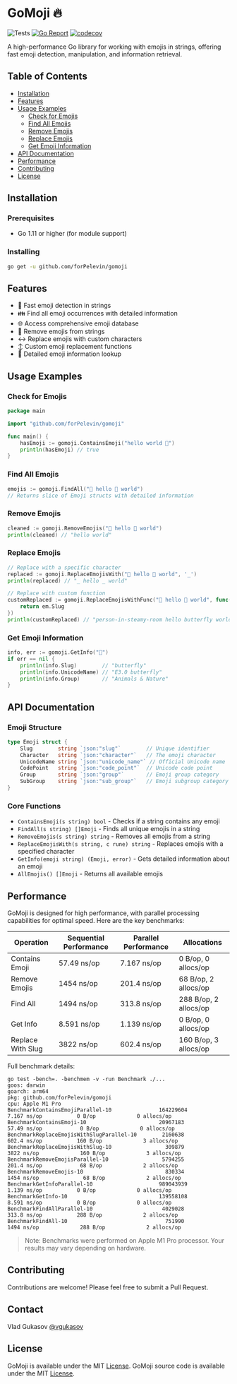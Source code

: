 # GoMoji 🔥

![Tests](https://github.com/forPelevin/gomoji/actions/workflows/tests.yml/badge.svg) [![Go Report](https://goreportcard.com/badge/github.com/forPelevin/gomoji)](https://goreportcard.com/report/github.com/forPelevin/gomoji) [![codecov](https://codecov.io/gh/forPelevin/gomoji/branch/github-actions/graph/badge.svg?token=34X68AXAMS)](https://codecov.io/gh/forPelevin/gomoji)

A high-performance Go library for working with emojis in strings, offering fast emoji detection, manipulation, and information retrieval.

## Table of Contents

- [Installation](#installation)
- [Features](#features)
- [Usage Examples](#usage-examples)
  - [Check for Emojis](#check-for-emojis)
  - [Find All Emojis](#find-all-emojis)
  - [Remove Emojis](#remove-emojis)
  - [Replace Emojis](#replace-emojis)
  - [Get Emoji Information](#get-emoji-information)
- [API Documentation](#api-documentation)
- [Performance](#performance)
- [Contributing](#contributing)
- [License](#license)

## Installation

### Prerequisites

- Go 1.11 or higher (for module support)

### Installing

```sh
go get -u github.com/forPelevin/gomoji
```

## Features

- 🔎 Fast emoji detection in strings
- 👪 Find all emoji occurrences with detailed information
- 🌐 Access comprehensive emoji database
- 🧹 Remove emojis from strings
- ↔️ Replace emojis with custom characters
- ↕️ Custom emoji replacement functions
- 🧐 Detailed emoji information lookup

## Usage Examples

### Check for Emojis

```go
package main

import "github.com/forPelevin/gomoji"

func main() {
    hasEmoji := gomoji.ContainsEmoji("hello world 🤗")
    println(hasEmoji) // true
}
```

### Find All Emojis

```go
emojis := gomoji.FindAll("🧖 hello 🦋 world")
// Returns slice of Emoji structs with detailed information
```

### Remove Emojis

```go
cleaned := gomoji.RemoveEmojis("🧖 hello 🦋 world")
println(cleaned) // "hello world"
```

### Replace Emojis

```go
// Replace with a specific character
replaced := gomoji.ReplaceEmojisWith("🧖 hello 🦋 world", '_')
println(replaced) // "_ hello _ world"

// Replace with custom function
customReplaced := gomoji.ReplaceEmojisWithFunc("🧖 hello 🦋 world", func(em Emoji) string {
    return em.Slug
})
println(customReplaced) // "person-in-steamy-room hello butterfly world"
```

### Get Emoji Information

```go
info, err := gomoji.GetInfo("🦋")
if err == nil {
    println(info.Slug)        // "butterfly"
    println(info.UnicodeName) // "E3.0 butterfly"
    println(info.Group)       // "Animals & Nature"
}
```

## API Documentation

### Emoji Structure

```go
type Emoji struct {
    Slug        string `json:"slug"`        // Unique identifier
    Character   string `json:"character"`   // The emoji character
    UnicodeName string `json:"unicode_name"` // Official Unicode name
    CodePoint   string `json:"code_point"`  // Unicode code point
    Group       string `json:"group"`       // Emoji group category
    SubGroup    string `json:"sub_group"`   // Emoji subgroup category
}
```

### Core Functions

- `ContainsEmoji(s string) bool` - Checks if a string contains any emoji
- `FindAll(s string) []Emoji` - Finds all unique emojis in a string
- `RemoveEmojis(s string) string` - Removes all emojis from a string
- `ReplaceEmojisWith(s string, c rune) string` - Replaces emojis with a specified character
- `GetInfo(emoji string) (Emoji, error)` - Gets detailed information about an emoji
- `AllEmojis() []Emoji` - Returns all available emojis

## Performance

GoMoji is designed for high performance, with parallel processing capabilities for optimal speed. Here are the key benchmarks:

| Operation         | Sequential Performance | Parallel Performance | Allocations           |
| ----------------- | ---------------------- | -------------------- | --------------------- |
| Contains Emoji    | 57.49 ns/op            | 7.167 ns/op          | 0 B/op, 0 allocs/op   |
| Remove Emojis     | 1454 ns/op             | 201.4 ns/op          | 68 B/op, 2 allocs/op  |
| Find All          | 1494 ns/op             | 313.8 ns/op          | 288 B/op, 2 allocs/op |
| Get Info          | 8.591 ns/op            | 1.139 ns/op          | 0 B/op, 0 allocs/op   |
| Replace With Slug | 3822 ns/op             | 602.4 ns/op          | 160 B/op, 3 allocs/op |

Full benchmark details:

```
go test -bench=. -benchmem -v -run Benchmark ./...
goos: darwin
goarch: arm64
pkg: github.com/forPelevin/gomoji
cpu: Apple M1 Pro
BenchmarkContainsEmojiParallel-10               164229604                7.167 ns/op           0 B/op             0 allocs/op
BenchmarkContainsEmoji-10                       20967183                57.49 ns/op            0 B/op             0 allocs/op
BenchmarkReplaceEmojisWithSlugParallel-10        2160638               602.4 ns/op           160 B/op             3 allocs/op
BenchmarkReplaceEmojisWithSlug-10                 309879              3822 ns/op             160 B/op             3 allocs/op
BenchmarkRemoveEmojisParallel-10                 5794255               201.4 ns/op            68 B/op             2 allocs/op
BenchmarkRemoveEmojis-10                          830334              1454 ns/op              68 B/op             2 allocs/op
BenchmarkGetInfoParallel-10                     989043939                1.139 ns/op           0 B/op             0 allocs/op
BenchmarkGetInfo-10                             139558108                8.591 ns/op           0 B/op             0 allocs/op
BenchmarkFindAllParallel-10                      4029028               313.8 ns/op           288 B/op             2 allocs/op
BenchmarkFindAll-10                               751990              1494 ns/op             288 B/op             2 allocs/op
```

> Note: Benchmarks were performed on Apple M1 Pro processor. Your results may vary depending on hardware.

## Contributing

Contributions are welcome! Please feel free to submit a Pull Request.

## Contact

Vlad Gukasov [@vgukasov](https://www.facebook.com/vgukasov)

## License

GoMoji is available under the MIT [License](/LICENSE).
GoMoji source code is available under the MIT [License](/LICENSE).
